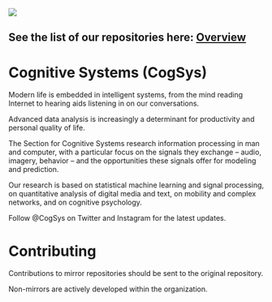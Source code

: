 [logo]: img/nycslogo_purple.png


![][logo]

## See the list of our repositories here: [Overview](overview.md)

# Cognitive Systems (CogSys)
Modern life is embedded in intelligent systems, from the mind reading Internet to hearing aids listening in on our conversations.

Advanced data analysis is increasingly a determinant for productivity and personal quality of life. 

The Section for Cognitive Systems research information processing in man and computer, with a particular focus on the signals they exchange – audio, imagery, behavior – and the opportunities these signals offer for modeling and prediction. 

Our research is based on statistical machine learning and signal processing, on quantitative analysis of digital media and text, on mobility and complex networks, and on cognitive psychology.

Follow @CogSys on Twitter and Instagram for the latest updates.

# Contributing
Contributions to mirror repositories should be sent to the original repository.

Non-mirrors are actively developed within the organization.


